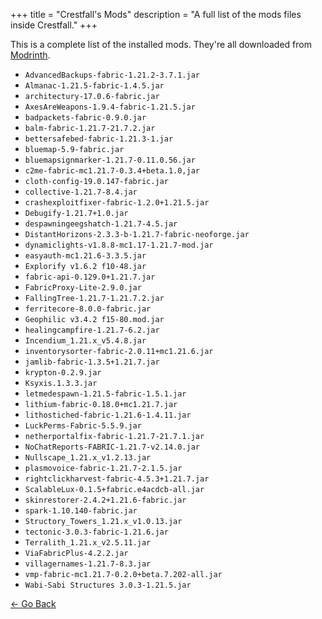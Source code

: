 +++
title = "Crestfall's Mods"
description = "A full list of the mods files inside Crestfall."
+++

This is a complete list of the installed mods. They're all downloaded from [Modrinth](https://modrinth.com/).

- `AdvancedBackups-fabric-1.21.2-3.7.1.jar`
- `Almanac-1.21.5-fabric-1.4.5.jar`
- `architectury-17.0.6-fabric.jar`
- `AxesAreWeapons-1.9.4-fabric-1.21.5.jar`
- `badpackets-fabric-0.9.0.jar`
- `balm-fabric-1.21.7-21.7.2.jar`
- `bettersafebed-fabric-1.21.3-1.jar`
- `bluemap-5.9-fabric.jar`
- `bluemapsignmarker-1.21.7-0.11.0.56.jar`
- `c2me-fabric-mc1.21.7-0.3.4+beta.1.0,jar`
- `cloth-config-19.0.147-fabric.jar`
- `collective-1.21.7-8.4.jar`
- `crashexploitfixer-fabric-1.2.0+1.21.5.jar`
- `Debugify-1.21.7+1.0.jar`
- `despawningeegshatch-1.21.7-4.5.jar`
- `DistantHorizons-2.3.3-b-1.21.7-fabric-neoforge.jar`
- `dynamiclights-v1.8.8-mc1.17-1.21.7-mod.jar`
- `easyauth-mc1.21.6-3.3.5.jar`
- `Explorify v1.6.2 f10-48.jar`
- `fabric-api-0.129.0+1.21.7.jar`
- `FabricProxy-Lite-2.9.0.jar`
- `FallingTree-1.21.7-1.21.7.2.jar`
- `ferritecore-8.0.0-fabric.jar`
- `Geophilic v3.4.2 f15-80.mod.jar`
- `healingcampfire-1.21.7-6.2.jar`
- `Incendium_1.21.x_v5.4.8.jar`
- `inventorysorter-fabric-2.0.11+mc1.21.6.jar`
- `jamlib-fabric-1.3.5+1.21.7.jar`
- `krypton-0.2.9.jar`
- `Ksyxis.1.3.3.jar`
- `letmedespawn-1.21.5-fabric-1.5.1.jar`
- `lithium-fabric-0.18.0+mc1.21.7.jar`
- `lithostiched-fabric-1.21.6-1.4.11.jar`
- `LuckPerms-Fabric-5.5.9.jar`
- `netherportalfix-fabric-1.21.7-21.7.1.jar`
- `NoChatReports-FABRIC-1.21.7-v2.14.0.jar`
- `Nullscape_1.21.x_v1.2.13.jar`
- `plasmovoice-fabric-1.21.7-2.1.5.jar`
- `rightclickharvest-fabric-4.5.3+1.21.7.jar`
- `ScalableLux-0.1.5+fabric.e4acdcb-all.jar`
- `skinrestorer-2.4.2+1.21.6-fabric.jar`
- `spark-1.10.140-fabric.jar`
- `Structory_Towers_1.21.x_v1.0.13.jar`
- `tectonic-3.0.3-fabric-1.21.6.jar`
- `Terralith_1.21.x_v2.5.11.jar`
- `ViaFabricPlus-4.2.2.jar`
- `villagernames-1.21.7-8.3.jar`
- `vmp-fabric-mc1.21.7-0.2.0+beta.7.202-all.jar`
- `Wabi-Sabi Structures 3.0.3-1.21.5.jar`

<div class="buttons">
<a href="/crestfall/">← Go Back</a>
</div>
